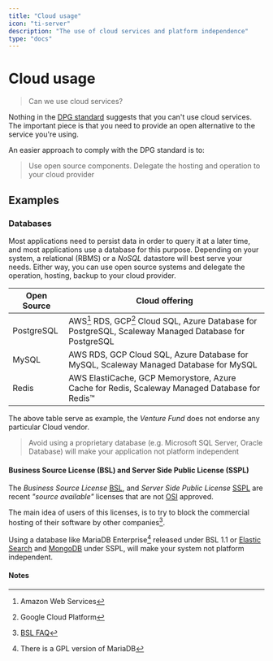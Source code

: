 ```yaml
---
title: "Cloud usage"
icon: "ti-server"
description: "The use of cloud services and platform independence"
type: "docs"
---
```


# Cloud usage

> Can we use cloud services?

Nothing in the [DPG standard](https://digitalpublicgoods.net/standard/) suggests that you can't use
cloud services. The important piece is that you need to provide an open alternative to the service
you're using.

An easier approach to comply with the DPG standard is to:

> Use open source components. Delegate the hosting and operation to your cloud provider

## Examples

### Databases

Most applications need to persist data in order to query it at a later time, and most applications
use a database for this purpose. Depending on your system, a relational (RBMS) or a _NoSQL_
datastore will best serve your needs. Either way, you can use open source systems and delegate the
operation, hosting, backup to your cloud provider.


| Open Source | Cloud offering                                                                                                 |
|-------------|----------------------------------------------------------------------------------------------------------------|
| PostgreSQL  | AWS[^aws] RDS, GCP[^gcp] Cloud SQL, Azure Database for PostgreSQL, Scaleway Managed Database for PostgreSQL                |
| MySQL       | AWS RDS, GCP Cloud SQL, Azure Database for MySQL, Scaleway Managed Database for MySQL                          |
| Redis       | AWS ElastiCache, GCP Memorystore, Azure Cache for Redis, Scaleway Managed Database for Redis™                  |

The above table serve as example, the _Venture Fund_ does not endorse any particular Cloud vendor.

> Avoid using a proprietary database (e.g. Microsoft SQL Server, Oracle Database) will make your
> application not platform independent

#### Business Source License (BSL) and Server Side Public License (SSPL)

The _Business Source License_ [BSL](https://mariadb.com/bsl11/), and _Server Side Public License_
[SSPL](https://en.wikipedia.org/wiki/Server_Side_Public_License) are recent _"source available"_
licenses that are not [OSI](https://opensource.org/osd) approved.

The main idea of users of this licenses, is to try to block the commercial hosting of their software
by other companies[^bsl].

Using a database like MariaDB Enterprise[^mariadb] released under BSL 1.1 or [Elastic
Search](https://www.elastic.co/pricing/faq/licensing) and
[MongoDB](https://www.mongodb.com/community/licensing) under SSPL, will make your system not
platform independent.


#### Notes

[^aws]: Amazon Web Services
[^gcp]: Google Cloud Platform
[^bsl]: [BSL FAQ](https://mariadb.com/bsl-faq-mariadb/)
[^mariadb]: There is a GPL version of MariaDB
